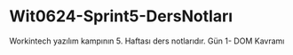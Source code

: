# Wit0624-Sprint5-DersNotları

Workintech yazılım kampının 5. Haftası ders notlarıdır.
Gün 1- DOM Kavramı
